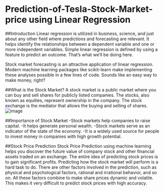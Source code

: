 # Prediction-of-Tesla-Stock-Market-price using Linear Regression
##Introduction
Linear regression is utilized in business, science, and just about any other field where predictions and forecasting are relevant. It helps identify the relationships between a dependent variable and one or more independent variables. Simple linear regression is defined by using a feature to predict an outcome. That’s what we’ll be doing here.

Stock market forecasting is an attractive application of linear regression. Modern machine learning packages like scikit-learn make implementing these analyses possible in a few lines of code. Sounds like an easy way to make money, right?

##What is the Stock Market?
A stock market is a public market where you can buy and sell shares for publicly listed companies. The stocks, also known as equities, represent ownership in the company. The stock exchange is the mediator that allows the buying and selling of shares. 
![image](https://user-images.githubusercontent.com/83390750/158806088-bf98dc5f-d1f7-4546-a9be-e91be96de13f.png)

##Importance of Stock Market
-Stock markets help companies to raise capital.
-It helps generate personal wealth.
-Stock markets serve as an indicator of the state of the economy.
-It is a widely used source for people to invest money in companies with high growth potential.

##Stock Price Prediction
Stock Price Prediction using machine learning helps you discover the future value of company stock and other financial assets traded on an exchange. The entire idea of predicting stock prices is to gain significant profits. Predicting how the stock market will perform is a hard task to do. There are other factors involved in the prediction, such as physical and psychological factors, rational and irrational behavior, and so on. All these factors combine to make share prices dynamic and volatile. This makes it very difficult to predict stock prices with high accuracy. 

